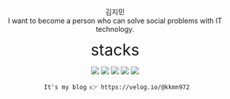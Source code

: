 

<div align= center>
김지민

  <div>

   


<div align= center>
  I want to become a person who can solve social problems with IT technology.
  <div>

<span style="font-size: 32px;">stacks</span>
<div align= center>
 <img src="https://img.shields.io/badge/html5-E34F26?style=for-the-badge&logo=html5&logoColor=white"> 
  <img src="https://img.shields.io/badge/css-1572B6?style=for-the-badge&logo=css3&logoColor=white"> 
  <img src="https://img.shields.io/badge/javascript-F7DF1E?style=for-the-badge&logo=javascript&logoColor=black"> 
  <img src="https://img.shields.io/badge/python-3776AB?style=for-the-badge&logo=python&logoColor=white"> 
  <img src="https://img.shields.io/badge/react-61DAFB?style=for-the-badge&logo=react&logoColor=black"> 
  <div>

     It's my blog 👉 https://velog.io/@kkmn972
